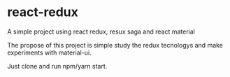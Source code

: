 # react-redux
A simple project using react redux, resux saga and react material

The propose of this project is simple study the redux tecnologys and make experiments with material-ui.

Just clone and run npm/yarn start.
